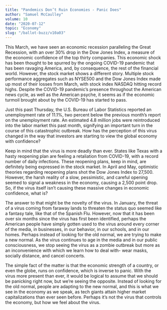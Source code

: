 ```yaml
---
title: "Pandemics Don’t Ruin Economies - Panic Does"
author: "Samuel McCaulley"
volume: 10
date: "2020-07-12"
topic: "Economy"
slug: "/ballot-buzz/v10a03"
---
```


This March, we have seen an economic recession paralleling the Great Recession, with an over 30% drop in the Dow Jones Index, a measure of the economic confidence of the top thirty companies. This economic shock has been thought to be spurred by the ongoing COVID-19 pandemic that has been ravaging America, and, by consequence, the rest of the financial world. However, the stock market shows a different story. Multiple stock performance aggregates such as NYSE500 and the Dow Jones Index made up most of their losses from March, with stock index NASDAQ hitting record highs. Despite the COVID-19 pandemic’s presence throughout the American news cycle, as well as the American psyche, it seems as if the economic turmoil brought about by the COVID-19 has started to pass. 

Just this past Thursday, the U.S. Bureau of Labor Statistics reported an unemployment rate of 11.1%, two percent below the previous month’s report on the unemployment rate. An estimated 4.8 million jobs were reintroduced into the labor market this past month, signifying an important turn in the course of this catastrophic outbreak. How has the perception of this virus changed in the way that investors are starting to view the global economy with confidence?

Keep in mind that the virus is more deadly than ever. States like Texas with a hasty reopening plan are feeling a retaliation from COVID-19, with a record number of daily infections. These reopening plans, keep in mind, are definitely being expressed in the stock market. In April and May, optimistic theories regarding reopening plans shot the Dow Jones Index to 27,500. However, the harsh reality of a slow, pessimistic, and careful opening seemed to signal a weakness in the economy, causing a 2,500 point drop. So, if the virus itself isn’t causing these massive changes in economic confidence, what is?

The answer to that might be the novelty of the virus. In January, the threat of a virus coming from faraway lands to threaten the status quo seemed like a fantasy tale, like that of the Spanish Flu. However, now that it has been over six months since the virus has first been identified, perhaps the American people have simply gotten used to the virus around every corner of the media, in businesses, in our behavior, in our schools, and in our homes. Perhaps instead of looking for the old normal, we are trying to make a new normal. As the virus continues to age in the media and in our public consciousness, we stop seeing the virus as a zombie outbreak but more as an inconvenience with which we learn how to deal with- wear masks, socially distance, and cancel concerts.

The simple fact of the matter is that the economic strength of a country, or even the globe, runs on confidence, which is inverse to panic. With the virus more present than ever, it would be logical to assume that we should be panicking right now, but we’re seeing the opposite. Instead of looking for the old normal, people are adapting to the new normal, and this is what we see in the economy as we speak, as tech giants attain higher market capitalizations than ever seen before. Perhaps it’s not the virus that controls the economy, but how we feel about the virus.
